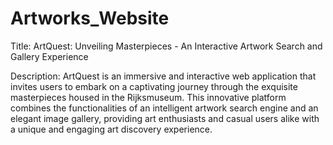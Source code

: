 # Artworks_Website
Title: ArtQuest: Unveiling Masterpieces - An Interactive Artwork Search and Gallery Experience

Description:
ArtQuest is an immersive and interactive web application that invites users to embark on a captivating journey through the exquisite masterpieces housed in the Rijksmuseum. This innovative platform combines the functionalities of an intelligent artwork search engine and an elegant image gallery, providing art enthusiasts and casual users alike with a unique and engaging art discovery experience.
